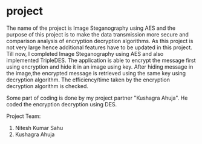 # project
The name of the project is Image Steganography using AES and the purpose of this project is to make the data transmission more secure and 
comparison analysis of encryption decryption algorithms. As this project is not very large hence additional features have to be updated
in this project. Till now, I completed Image Steganography using AES and also implemented TripleDES. The application is able to encrypt 
the message first using encryption and hide it in an image using key. After hiding message in the image,the encrypted message is retrieved
using the same key using decryption algorithm. The efficiency/time taken by the encryption decryption algorithm is checked.

Some part of coding is done by my project partner "Kushagra Ahuja". He coded the encryption decryption using DES.

Project Team:
1. Nitesh Kumar Sahu
2. Kushagra Ahuja
